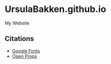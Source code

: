 # UrsulaBakken.github.io
My Website


## Citations

* [Google Fonts](https://fonts.google.com)
* [Open Props](https://open-props.style/)